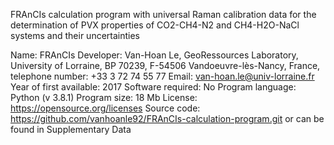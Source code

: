 FRAnCIs calculation program with universal Raman calibration data for the determination of PVX properties of CO2-CH4-N2 and CH4-H2O-NaCl systems and their uncertainties

Name: FRAnCIs
Developer: Van-Hoan Le, GeoRessources Laboratory, University of Lorraine, BP 70239, F-54506 Vandoeuvre-lès-Nancy, France, telephone number: +33 3 72 74 55 77
Email: van-hoan.le@univ-lorraine.fr
Year of first available: 2017
Software required: No
Program language: Python (v 3.8.1)
Program size: 18 Mb
License: https://opensource.org/licenses 
Source code: https://github.com/vanhoanle92/FRAnCIs-calculation-program.git or can be found in Supplementary Data
